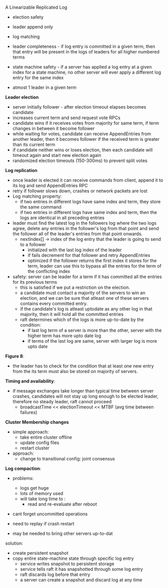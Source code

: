 A Linearizable Replicated Log

- election safety
- leader append only
- log matching
- leader completeness - if log entry is committed in a given term, then that entry will be present in the logs of leaders for all higher numbered terms
- state machine safety - if a server has applied  a log entry at a given index for a state machine, no other server will ever apply a different  log entry for the same index



- atmost 1 leader in a given term

**Leader election**
- server initially follower - after election timeout elapses becomes candidate
- increases current term and send request vote RPCs
- candidate wins if it receives votes from majority for same term, if term changes in between it become follower
- while waiting for votes, candidate can receive AppendEntries from another leader, then it becomes follower if the received term is greater than its current term
- if candidate neither wins or loses election, then each candidate will timeout again and start new election again
- randomized election timeouts (150-300ms) to prevent split votes


**Log replication**
- once leader is elected it can receive commands from client, append it to its log and send AppendEntries RPC
- retry if follower slows down, crashes or network packets are lost
- Log matching property:
	- if two entries in different logs have same index and term, they store the same command
	- if two entries in different logs have same index and term, then the logs are identical in all preceding entries
- leader must find the latest log in the followers log where the two logs agree, delete any entries in the follower's log from that point and send the follower all of the leader's entries from that point onwards.
	- nextIndex[] -> index of the log entry that the leader is going to send to a follower
		- initialized with the last log index of the leader
		- if fails decrement for that follower and retry AppendEntries
		- optimized if the follower returns the first index it stores for the term, leader can use this to bypass all the entries for the term of the conflicting index
- safety: server can be leader for a term if it has committed all the entries for its previous terms
	- this is satisfied if we put a restriction on the election.
	- a candidate must contact a majority of the servers to win an election, and we can be sure that atleast one of these servers contains every committed entry.
	- if the candidate's log is atleast uptodate as any other log in that majority, then it will hold all the committed entries
	- raft determines which of the logs is more up-to-date by the condition:
		- if last log term of a server is more than the other, server with the higher term has more upto date log
		- if terms of the last log are same, server with larger log is more upto date


**Figure 8**:
- the leader has to check for the condition that at least one new entry from the its term must also be stored on majority of servers.


**Timing and availability**:
- if message exchanges take longer than typical time between server crashes, candidates will not stay up long enough to be elected leader, therefore no steady leader, raft cannot proceed
	- broadcastTime << electionTimeout << MTBF (avg time between failures)



**Cluster Membership changes**
- simple approach:
	- take entire cluster offline 
	- update config files
	- restart cluster
- approach:
	- change to transitional config: joint consensus



**Log compaction**:
- problems:
	- logs get huge
	- lots of memory used
	- will take long time to :
		- read and re-evaluate after reboot

- cant forget uncommitted operations
- need to replay if crash restart
- may be needed to bring other servers up-to-dat

solution:
- create persistent snapshot
- copy entire state-machine state through specific log entry
	- service writes snapshot to persistent storage
	- service tells raft it has snapshotted through some log entry
	- raft discards log before that entry
	- a server can create a snapshot and discard log at any time